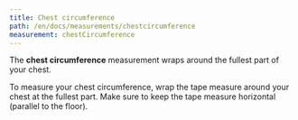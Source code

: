 ```yaml
---
title: Chest circumference
path: /en/docs/measurements/chestcircumference 
measurement: chestCircumference
---
```


The **chest circumference** measurement wraps around the fullest part of your chest.

To measure your chest circumference, wrap the tape measure around your chest at the fullest part.
Make sure to keep the tape measure horizontal (parallel to the floor).
